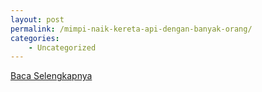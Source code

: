 ```yaml
---
layout: post
permalink: /mimpi-naik-kereta-api-dengan-banyak-orang/
categories:
    - Uncategorized
---
```


[Baca Selengkapnya](/03)